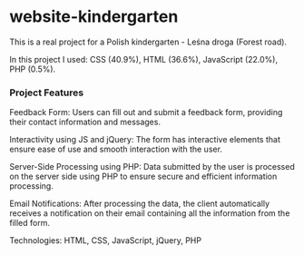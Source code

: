 # website-kindergarten

This is a real project for a Polish kindergarten - Leśna droga (Forest road).

In this project I used: CSS (40.9%), HTML (36.6%), JavaScript (22.0%), PHP (0.5%).

### Project Features
Feedback Form: Users can fill out and submit a feedback form, providing their contact information and messages.

Interactivity using JS and jQuery: The form has interactive elements that ensure ease of use and smooth interaction with the user.

Server-Side Processing using PHP: Data submitted by the user is processed on the server side using PHP to ensure secure and efficient information processing.

Email Notifications: After processing the data, the client automatically receives a notification on their email containing all the information from the filled form.

Technologies: HTML, CSS, JavaScript, jQuery, PHP
